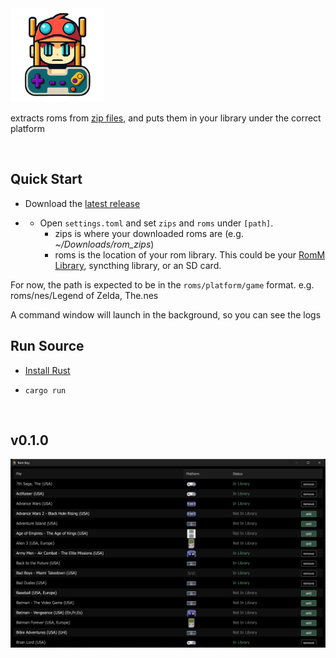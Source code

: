 <img src="assets/logo.png" alt="drawing" width="150"/>

extracts roms from [zip files](https://myrient.erista.me/files/), and puts them in your library under the correct platform

<br/>

## Quick Start

* Download the [latest release](https://github.com/jaymedavis/romboy/releases)

* * Open `settings.toml` and set `zips` and `roms` under `[path]`.
    - zips is where your downloaded roms are (e.g. _~/Downloads/rom_zips_)
    - roms is the location of your rom library.  This could be your [RomM Library](https://romm.app), syncthing library, or an SD card.  

For now, the path is expected to be in the `roms/platform/game` format.  e.g.  roms/nes/Legend of Zelda, The.nes

A command window will launch in the background, so you can see the logs

## Run Source

* [Install Rust](https://rustup.rs/)

* ``cargo run``

<br/>

## v0.1.0
![romboy screen](assets/romboy.png)
